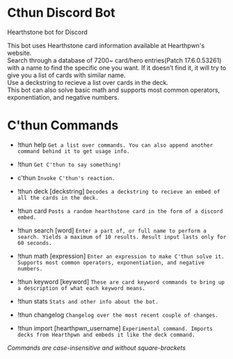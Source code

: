 # Cthun Discord Bot
Hearthstone bot for Discord

This bot uses Hearthstone card information available at Hearthpwn's website. \
Search through a database of 7200~ card/hero entries(Patch 17.6.0.53261) with a name to find the specific one you want.
If it doesn’t find it, it will try to give you a list of cards with similar name.\
Use a deckstring to recieve a list over cards in the deck.\
This bot can also solve basic math and supports most common operators, exponentiation, and negative numbers.


# C'thun Commands
- !thun help
```Get a list over commands. You can also append another command behind it to get usage info.```

- !thun 
```Get C'thun to say something!```

- c'thun
```Invoke C'thun's reaction.```

- !thun deck [deckstring]
```Decodes a deckstring to recieve an embed of all the cards in the deck.```

- !thun card 
```Posts a random hearthstone card in the form of a discord embed.```

- !thun search [word] 
```Enter a part of, or full name to perform a search. Yields a maximum of 10 results. Result input lasts only for 60 seconds.``` 

- !thun math [expression]
```Enter an expression to make C'thun solve it. Supports most common operators, exponentiation, and negative numbers.```

- !thun keyword [keyword]
```These are card keyword commands to bring up a description of what each keyword means.```

- !thun stats
```Stats and other info about the bot.```

- !thun changelog
```Changelog over the most recent couple of changes.```

- !thun import [hearthpwn_username]
```Experimental command. Imports decks from Hearthpwn and embeds it like the deck command.```


*Commands are case-insensitive and without square-brackets*
